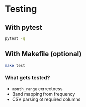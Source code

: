 # Testing

## With pytest
```bash
pytest -q
```

## With Makefile (optional)
```bash
make test
```

### What gets tested?
- `month_range` correctness
- Band mapping from frequency
- CSV parsing of required columns
